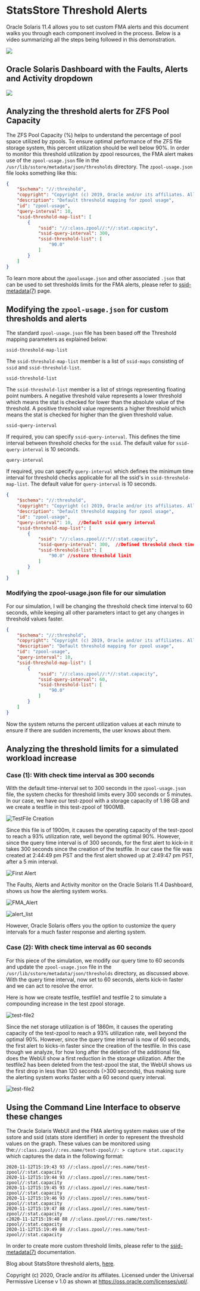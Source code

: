 # StatsStore Threshold Alerts

Oracle Solaris 11.4 allows you to set custom FMA alerts and this document walks you through each component involved in the process. Below is a video summarizing all the steps being followed in this demonstration.

![](/Blog_Supplements/Threshold_FMA_Alerts/Screenshots/FMA2.gif)



## Oracle Solaris Dashboard with the Faults, Alerts and Activity dropdown

![](/Blog_Supplements/Threshold_FMA_Alerts/Screenshots/FMA.png)



## Analyzing the threshold alerts for  ZFS Pool Capacity

The ZFS Pool Capacity (%) helps to understand the percentage of pool space utilized by zpools. To ensure optimal performance of the ZFS file storage system, this percent utilization should be well below 90%. In order to monitor this threshold utilization by zpool resources, the FMA alert makes use of the `zpool-usage.json` file in the `/usr/lib/sstore/metadata/json/thresholds` directory. The `zpool-usage.json` file looks something like this:

```json
{
    "$schema": "//:threshold",
    "copyright": "Copyright (c) 2019, Oracle and/or its affiliates. All rights reserved.",
    "description": "Default threshold mapping for zpool usage",
    "id": "zpool-usage",
    "query-interval": 10,
    "ssid-threshold-map-list": [
        {
            "ssid": "//:class.zpool//:*//:stat.capacity",
            "ssid-query-interval": 300,
            "ssid-threshold-list": [
                "90.0"
            ]
        }
    ]
}
```

To learn more about the `zpoolusage.json` and other associated `.json` that can be used to set thresholds limits for the FMA alerts, please refer to [ssid-metadata(7)](https://docs.oracle.com/cd/E88353_01/html/E37853/ssid-metadata-7.html) page.



## Modifying the `zpool-usage.json` for custom thresholds and alerts

The standard `zpool-usage.json` file has been based off the Threshold mapping parameters as explained below:

```
ssid-threshold-map-list
```

The `ssid-threshold-map-list` member is a list of `ssid-maps` consisting of `ssid` and `ssid-threshold-list`.

```
ssid-threshold-list
```

The `ssid-threshold-list` member is a list of strings representing floating point numbers. A negative threshold value represents a lower threshold which means the stat is checked for lower than the absolute value of the threshold. A positive threshold value represents a higher threshold which means the stat is checked for higher than the given threshold value.

```
ssid-query-interval
```

If required, you can specify `ssid-query-interval`. This defines the time interval between threshold checks for the `ssid`. The default value for `ssid-query-interval` is 10 seconds.

```
query-interval
```

If required, you can specify `query-interval` which defines the minimum time interval for threshold checks applicable for all the ssid's in `ssid-threshold-map-list`. The default value for `query-interval` is 10 seconds.

```json
{
    "$schema": "//:threshold",
    "copyright": "Copyright (c) 2019, Oracle and/or its affiliates. All rights reserved.",
    "description": "Default threshold mapping for zpool usage",
    "id": "zpool-usage",
    "query-interval": 10,  //Default ssid query interval
    "ssid-threshold-map-list": [
        {
            "ssid": "//:class.zpool//:*//:stat.capacity",
            "ssid-query-interval": 300,  //Defined threshold check time interval(300 seconds=5 minutes)
            "ssid-threshold-list": [
                "90.0" //sstore threshold limit
            ]
        }
    ]
}
```



### Modifying the zpool-usage.json file for our simulation

For our simulation, I will be changing the threshold check time interval to 60 seconds, while keeping all other parameters intact to get any changes in threshold values faster.

```json
{
    "$schema": "//:threshold",
    "copyright": "Copyright (c) 2019, Oracle and/or its affiliates. All rights reserved.",
    "description": "Default threshold mapping for zpool usage",
    "id": "zpool-usage",
    "query-interval": 10,  
    "ssid-threshold-map-list": [
        {
            "ssid": "//:class.zpool//:*//:stat.capacity",
            "ssid-query-interval": 60,  
            "ssid-threshold-list": [
                "90.0" 
            ]
        }
    ]
}
```

Now the system returns the percent utilization values at each minute to ensure if there are sudden increments, the user knows about them.

## Analyzing the threshold limits for a simulated workload increase



### Case (1): With check time interval as 300 seconds

With the default time-interval set to 300 seconds in the `zpool-usage.json` file, the system checks for threshold limits every 300 seconds or 5 minutes. In our case, we have our test-zpool with a storage capacity of 1.98 GB and we create a testfile in this test-zpool of 1900MB.

![TestFile Creation](/Blog_Supplements/Threshold_FMA_Alerts/Screenshots/300sec_interval_testfile.png)



Since this file is of 1900m, it causes the operating capacity of the test-zpool to reach a 93% utilization rate, well beyond the optimal 90%. However, since the query time interval is of 300 seconds, for the first alert to kick-in it takes 300 seconds since the creation of the testfile. In our case the file was created at 2:44:49 pm PST and the first alert showed up at 2:49:47 pm PST, after a 5 min interval.

![First Alert](/Blog_Supplements/Threshold_FMA_Alerts/Screenshots/firstalert.png)



The Faults, Alerts and Activity monitor on the Oracle Solaris 11.4 Dashboard, shows us how the alerting system works.

![FMA_Alert](/Blog_Supplements/Threshold_FMA_Alerts/Screenshots/FMA_Alert.png)



![alert_list](/Blog_Supplements/Threshold_FMA_Alerts/Screenshots/alerts_list.png)



However, Oracle Solaris offers you the option to customize the query intervals for a much faster response and alerting system.



### Case (2): With check time interval as 60 seconds

For this piece of the simulation, we modify our query time to 60 seconds and update the `zpool-usage.json` file in the `/usr/lib/sstore/metadata/json/thresholds` directory, as discussed above. With the query time interval, now set to 60 seconds, alerts kick-in faster and we can act to resolve the error.

Here is how we create testfile, testfile1 and testfile 2 to simulate a compounding increase in the test zpool storage.

![test-file2](/Blog_Supplements/Threshold_FMA_Alerts/Screenshots/testfile2.png)

Since the net storage utilization is of 1860m, it causes the operating capacity of the test-zpool to reach a 93% utilization rate, well beyond the optimal 90%. However, since the query time interval is now of 60 seconds, the first alert to kicks-in faster since the creation of the testfile. In this case though we analyze, for how long after the deletion of the additional file, does the WebUI show a first reduction in the storage utilization. After the testfile2 has been deleted from the test-zpool the stat, the WebUI shows us the first drop in less than 120 seconds (>300 seconds), thus  making sure the alerting system works faster with a 60 second query interval.

![test-file2](/Blog_Supplements/Threshold_FMA_Alerts/Screenshots/threshold_alert.png)



## Using the Command Line Interface to observe these changes	

The Oracle Solaris WebUI and the FMA alerting system makes use of the sstore and ssid (stats store identifier) in order to represent the threshold values on the graph. These values can be monitored using the:`//:class.zpool//:res.name/test-zpool//: > capture stat.capacity` which captures the data in the following format:

```
2020-11-12T15:19:43 93 //:class.zpool//:res.name/test-zpool//:stat.capacity
2020-11-12T15:19:44 93 //:class.zpool//:res.name/test-zpool//:stat.capacity
2020-11-12T15:19:45 93 //:class.zpool//:res.name/test-zpool//:stat.capacity
2020-11-12T15:19:46 93 //:class.zpool//:res.name/test-zpool//:stat.capacity
2020-11-12T15:19:47 88 //:class.zpool//:res.name/test-zpool//:stat.capacity
c2020-11-12T15:19:48 88 //:class.zpool//:res.name/test-zpool//:stat.capacity
2020-11-12T15:19:49 88 //:class.zpool//:res.name/test-zpool//:stat.capacity
```



In order to create more custom threshold limits, please refer to the [ssid-metadata(7)](https://docs.oracle.com/cd/E88353_01/html/E37853/ssid-metadata-7.html) documentation.

Blog about StatsStore threshold alerts, [here](https://blogs.oracle.com/solaris/statsstore-threshold-alerts-v2).







 Copyright (c) 2020, Oracle and/or its affiliates. Licensed under the Universal Permissive License v 1.0 as shown at https://oss.oracle.com/licenses/upl/.











